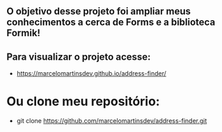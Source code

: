 
##  O objetivo desse projeto foi ampliar meus conhecimentos a cerca de Forms e a biblioteca Formik! 



## Para visualizar o projeto acesse:
* https://marcelomartinsdev.github.io/address-finder/ 




# Ou clone meu repositório:

* git clone https://github.com/marcelomartinsdev/address-finder.git

